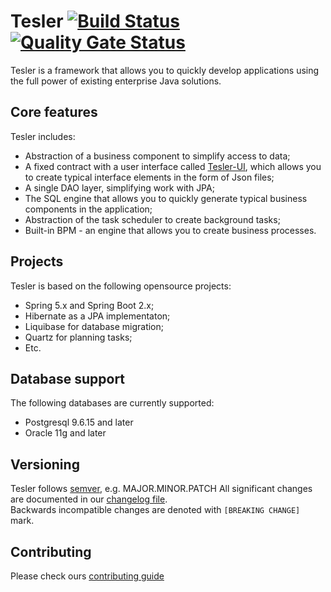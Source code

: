 Tesler  [![Build Status](https://travis-ci.org/tesler-platform/tesler.svg?branch=master)](https://travis-ci.org/tesler-platform/tesler) [![Quality Gate Status](https://sonarcloud.io/api/project_badges/measure?project=tesler-platform_tesler&metric=alert_status)](https://sonarcloud.io/dashboard?id=tesler-platform_tesler) 
=========

Tesler is a framework that allows you to quickly develop applications using the full power of existing enterprise Java solutions.

## Core features

Tesler includes:

- Abstraction of a business component to simplify access to data;
- A fixed contract with a user interface called [Tesler-UI](https://github.com/tesler-platform/tesler-ui), which allows you to create typical interface elements in the form of Json files;
- A single DAO layer, simplifying work with JPA;
- The SQL engine that allows you to quickly generate typical business components in the application;
- Abstraction of the task scheduler to create background tasks;
- Built-in BPM - an engine that allows you to create business processes.

## Projects

Tesler is based on the following opensource projects:

- Spring 5.x and Spring Boot 2.x;
- Hibernate as a JPA implementaton;
- Liquibase for database migration;
- Quartz for planning tasks;
- Etc.

## Database support

The following databases are currently supported:

- Postgresql 9.6.15 and later
- Oracle 11g and later

## Versioning

Tesler follows [semver](https://semver.org/), e.g. MAJOR.MINOR.PATCH
All significant changes are documented in our [changelog file](./CHANGELOG.md).  
Backwards incompatible changes are denoted with `[BREAKING CHANGE]` mark.

## Contributing

Please check ours [contributing guide](./CONTRIBUTING.md)
